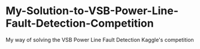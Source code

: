 # My-Solution-to-VSB-Power-Line-Fault-Detection-Competition
My way of solving the VSB Power Line Fault Detection Kaggle's competition
